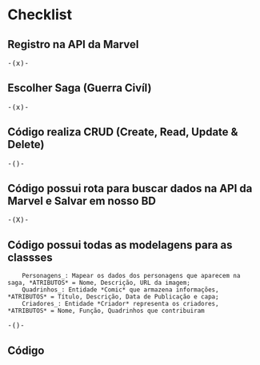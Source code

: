 # Checklist

## Registro na API da Marvel
<kbd>-(x)-<kbd>

## Escolher Saga (Guerra Civíl)
<kbd>-(x)-<kbd>

## Código realiza CRUD (Create, Read, Update & Delete)
<kbd>-()-<kbd>

## Código possui rota para buscar dados na API da Marvel e Salvar em nosso BD
<kbd>-(X)-<kbd>

## Código possui todas as modelagens para as classses
        Personagens_: Mapear os dados dos personagens que aparecem na saga, *ATRIBUTOS* = Nome, Descrição, URL da imagem;
        Quadrinhos_: Entidade *Comic* que armazena informações, *ATRIBUTOS* = Título, Descrição, Data de Publicação e capa;
        Criadores_: Entidade *Criador* representa os criadores, *ATRIBUTOS* = Nome, Função, Quadrinhos que contribuiram
<kbd>-()-<kbd> 

## Código 
